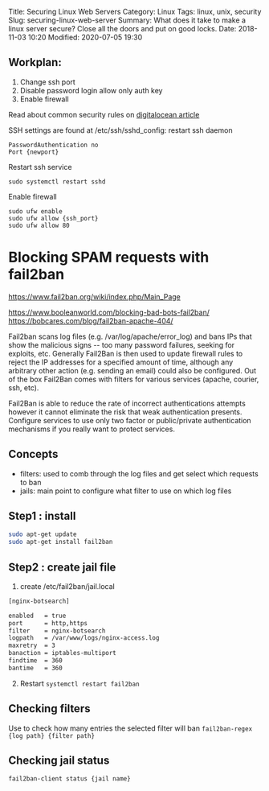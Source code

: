 Title: Securing Linux Web Servers
Category: Linux
Tags: linux, unix, security
Slug: securing-linux-web-server
Summary: What does it take to make a linux server secure? Close all the doors and put on good locks.
Date: 2018-11-03 10:20
Modified: 2020-07-05 19:30

## Workplan:
1. Change ssh port
2. Disable password login allow only auth key
3. Enable firewall

Read about common security rules on [digitalocean article](https://www.digitalocean.com/community/tutorials/ufw-essentials-common-firewall-rules-and-commands)

SSH settings are found at /etc/ssh/sshd_config:
restart ssh daemon
```shell
PasswordAuthentication no
Port {newport}
```
Restart ssh service
```shell
sudo systemctl restart sshd
```

Enable firewall
```shell
sudo ufw enable
sudo ufw allow {ssh_port}
sudo ufw allow 80
```

# Blocking SPAM requests with fail2ban
https://www.fail2ban.org/wiki/index.php/Main_Page

https://www.booleanworld.com/blocking-bad-bots-fail2ban/
https://bobcares.com/blog/fail2ban-apache-404/


Fail2ban scans log files (e.g. /var/log/apache/error_log) and bans IPs that show the malicious signs -- too many password failures, seeking for exploits, etc. Generally Fail2Ban is then used to update firewall rules to reject the IP addresses for a specified amount of time, although any arbitrary other action (e.g. sending an email) could also be configured. Out of the box Fail2Ban comes with filters for various services (apache, courier, ssh, etc).

Fail2Ban is able to reduce the rate of incorrect authentications attempts however it cannot eliminate the risk that weak authentication presents. Configure services to use only two factor or public/private authentication mechanisms if you really want to protect services.

## Concepts
- filters: used to comb through the log files and get select which requests to ban
- jails: main point to configure what filter to use on which log files

## Step1 : install
```bash
sudo apt-get update
sudo apt-get install fail2ban
```

## Step2 : create jail file
1. create /etc/fail2ban/jail.local

```bash
[nginx-botsearch]

enabled   = true
port      = http,https
filter    = nginx-botsearch
logpath   = /var/www/logs/nginx-access.log
maxretry  = 3
banaction = iptables-multiport
findtime  = 360
bantime   = 360
```
2. Restart `systemctl restart fail2ban`

## Checking filters
Use to check how many entries the selected filter will ban
`fail2ban-regex {log path} {filter path}`

## Checking jail status
`fail2ban-client status {jail name}`